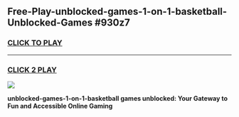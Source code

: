 
## Free-Play-unblocked-games-1-on-1-basketball-Unblocked-Games #930z7
<h3>
<a href="https://news.freeplayer.one?title=unblocked-games-1-on-1-basketball&ref=8M">CLICK TO PLAY</a></h3>
<hr>

<h3>
<a href="https://news.freeplayer.one?title=unblocked-games-1-on-1-basketball&ref=8M">CLICK 2 PLAY</a>
  
</h3>

<a href="https://news.freeplayer.one?title=unblocked-games-1-on-1-basketball&ref=8M"><img src="https://clearcache.store/games.png"></a>


**unblocked-games-1-on-1-basketball games unblocked: Your Gateway to Fun and Accessible Online Gaming**
